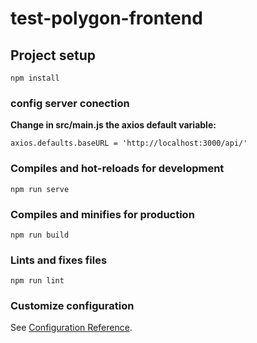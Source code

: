 # test-polygon-frontend

## Project setup
```
npm install
```
### config server conection
**Change in src/main.js the axios default variable:**
```
axios.defaults.baseURL = 'http://localhost:3000/api/'
```
### Compiles and hot-reloads for development
```
npm run serve
```

### Compiles and minifies for production
```
npm run build
```

### Lints and fixes files
```
npm run lint
```

### Customize configuration
See [Configuration Reference](https://cli.vuejs.org/config/).
